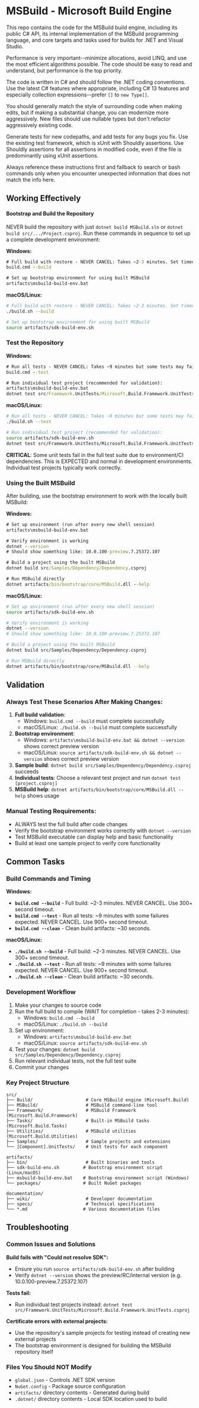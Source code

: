 # MSBuild - Microsoft Build Engine

This repo contains the code for the MSBuild build engine, including its public C# API, its internal implementation of the MSBuild programming language, and core targets and tasks used for builds for .NET and Visual Studio.

Performance is very important--minimize allocations, avoid LINQ, and use the most efficient algorithms possible. The code should be easy to read and understand, but performance is the top priority.

The code is written in C# and should follow the .NET coding conventions. Use the latest C# features where appropriate, including C# 13 features and especially collection expressions--prefer `[]` to `new Type[]`.

You should generally match the style of surrounding code when making edits, but if making a substantial change, you can modernize more aggressively.
New files should use nullable types but don't refactor aggressively existing code.

Generate tests for new codepaths, and add tests for any bugs you fix. Use the existing test framework, which is xUnit with Shouldly assertions. Use Shouldly assertions for all assertions in modified code, even if the file is predominantly using xUnit assertions.

Always reference these instructions first and fallback to search or bash commands only when you encounter unexpected information that does not match the info here.

## Working Effectively

#### Bootstrap and Build the Repository
NEVER build the repository with just `dotnet build MSBuild.sln` or `dotnet build src/.../Project.csproj`.
Run these commands in sequence to set up a complete development environment:

**Windows:**
```cmd
# Full build with restore - NEVER CANCEL: Takes ~2-3 minutes. Set timeout to 300+ seconds.
build.cmd --build

# Set up bootstrap environment for using built MSBuild
artifacts\msbuild-build-env.bat
```

**macOS/Linux:**
```bash
# Full build with restore - NEVER CANCEL: Takes ~2-3 minutes. Set timeout to 300+ seconds.
./build.sh --build

# Set up bootstrap environment for using built MSBuild
source artifacts/sdk-build-env.sh
```

### Test the Repository
**Windows:**
```cmd
# Run all tests - NEVER CANCEL: Takes ~9 minutes but some tests may fail (this is expected). Set timeout to 900+ seconds.
build.cmd --test

# Run individual test project (recommended for validation):
artifacts\msbuild-build-env.bat
dotnet test src/Framework.UnitTests/Microsoft.Build.Framework.UnitTests.csproj
```

**macOS/Linux:**
```bash
# Run all tests - NEVER CANCEL: Takes ~9 minutes but some tests may fail (this is expected). Set timeout to 900+ seconds.
./build.sh --test

# Run individual test project (recommended for validation):
source artifacts/sdk-build-env.sh
dotnet test src/Framework.UnitTests/Microsoft.Build.Framework.UnitTests.csproj
```

**CRITICAL**: Some unit tests fail in the full test suite due to environment/CI dependencies. This is EXPECTED and normal in development environments. Individual test projects typically work correctly.

### Using the Built MSBuild

After building, use the bootstrap environment to work with the locally built MSBuild:

**Windows:**
```cmd
# Set up environment (run after every new shell session)
artifacts\msbuild-build-env.bat

# Verify environment is working
dotnet --version
# Should show something like: 10.0.100-preview.7.25372.107

# Build a project using the built MSBuild
dotnet build src/Samples/Dependency/Dependency.csproj

# Run MSBuild directly
dotnet artifacts/bin/bootstrap/core/MSBuild.dll --help
```

**macOS/Linux:**
```bash
# Set up environment (run after every new shell session)
source artifacts/sdk-build-env.sh

# Verify environment is working
dotnet --version
# Should show something like: 10.0.100-preview.7.25372.107

# Build a project using the built MSBuild
dotnet build src/Samples/Dependency/Dependency.csproj

# Run MSBuild directly
dotnet artifacts/bin/bootstrap/core/MSBuild.dll --help
```

## Validation

### Always Test These Scenarios After Making Changes:
1. **Full build validation**: 
   - Windows: `build.cmd --build` must complete successfully
   - macOS/Linux: `./build.sh --build` must complete successfully
2. **Bootstrap environment**: 
   - Windows: `artifacts\msbuild-build-env.bat && dotnet --version` shows correct preview version
   - macOS/Linux: `source artifacts/sdk-build-env.sh && dotnet --version` shows correct preview version
3. **Sample build**: `dotnet build src/Samples/Dependency/Dependency.csproj` succeeds
4. **Individual tests**: Choose a relevant test project and run `dotnet test [project.csproj]`
5. **MSBuild help**: `dotnet artifacts/bin/bootstrap/core/MSBuild.dll --help` shows usage

### Manual Testing Requirements:
- ALWAYS test the full build after code changes
- Verify the bootstrap environment works correctly with `dotnet --version`
- Test MSBuild executable can display help and basic functionality
- Build at least one sample project to verify core functionality

## Common Tasks

### Build Commands and Timing
**Windows:**
- **`build.cmd --build`** - Full build: ~2-3 minutes. NEVER CANCEL. Use 300+ second timeout.
- **`build.cmd --test`** - Run all tests: ~9 minutes with some failures expected. NEVER CANCEL. Use 900+ second timeout.
- **`build.cmd --clean`** - Clean build artifacts: ~30 seconds.

**macOS/Linux:**
- **`./build.sh --build`** - Full build: ~2-3 minutes. NEVER CANCEL. Use 300+ second timeout.
- **`./build.sh --test`** - Run all tests: ~9 minutes with some failures expected. NEVER CANCEL. Use 900+ second timeout.
- **`./build.sh --clean`** - Clean build artifacts: ~30 seconds.

### Development Workflow
1. Make your changes to source code
2. Run the full build to compile (WAIT for completion - takes 2-3 minutes):
   - Windows: `build.cmd --build`
   - macOS/Linux: `./build.sh --build`
3. Set up environment:
   - Windows: `artifacts\msbuild-build-env.bat`
   - macOS/Linux: `source artifacts/sdk-build-env.sh`
4. Test your changes: `dotnet build src/Samples/Dependency/Dependency.csproj`
5. Run relevant individual tests, not the full test suite
6. Commit your changes

### Key Project Structure
```
src/
├── Build/                    # Core MSBuild engine (Microsoft.Build)
├── MSBuild/                  # MSBuild command-line tool
├── Framework/                # MSBuild Framework (Microsoft.Build.Framework)
├── Tasks/                    # Built-in MSBuild tasks (Microsoft.Build.Tasks)
├── Utilities/                # MSBuild utilities (Microsoft.Build.Utilities)
├── Samples/                  # Sample projects and extensions
└── [Component].UnitTests/    # Unit tests for each component

artifacts/
├── bin/                      # Built binaries and tools
├── sdk-build-env.sh         # Bootstrap environment script (Linux/macOS)
├── msbuild-build-env.bat    # Bootstrap environment script (Windows)
└── packages/                # Built NuGet packages

documentation/
├── wiki/                     # Developer documentation
├── specs/                    # Technical specifications
└── *.md                     # Various documentation files
```

## Troubleshooting

### Common Issues and Solutions

**Build fails with "Could not resolve SDK":**
- Ensure you run `source artifacts/sdk-build-env.sh` after building
- Verify `dotnet --version` shows the preview/RC/internal version (e.g. 10.0.100-preview.7.25372.107)

**Tests fail:**
- Run individual test projects instead: `dotnet test src/Framework.UnitTests/Microsoft.Build.Framework.UnitTests.csproj`

**Certificate errors with external projects:**
- Use the repository's sample projects for testing instead of creating new external projects
- The bootstrap environment is designed for building the MSBuild repository itself

### Files You Should NOT Modify
- `global.json` - Controls .NET SDK version
- `NuGet.config` - Package source configuration
- `artifacts/` directory contents - Generated during build
- `.dotnet/` directory contents - Local SDK location used to build
